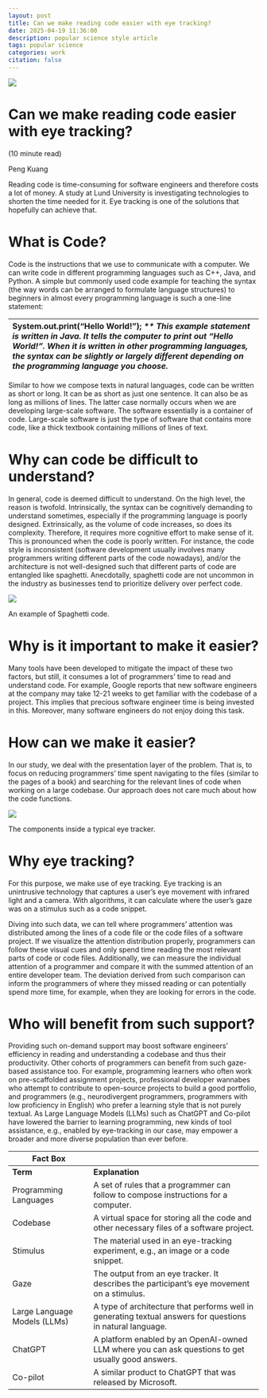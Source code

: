 ```yaml
---
layout: post
title: Can we make reading code easier with eye tracking?
date: 2025-04-19 11:36:00
description: popular science style article
tags: popular science
categories: work
citation: false
---
```


![](https://web-api.textin.com/ocr_image/external/bb3c5c944b1aa20d.jpg)

# Can we make reading code easier with eye tracking?

(10 minute read)

Peng Kuang

Reading code is time-consuming for software engineers and therefore costs a lot of money. A study at Lund University is investigating technologies to shorten the time needed for it. Eye tracking is one of the solutions that hopefully can achieve that.

# What is Code?

Code is the instructions that we use to communicate with a computer. We can write code in different programming languages such as C++, Java, and Python. A simple but commonly used code example for teaching the syntax (the way words can be arranged to formulate language structures) to beginners in almost every programming language is such a one-line statement:

| System.out.print(“Hello World\!”); _\*\* This example statement is written in Java. It tells the computer to print out “Hello World\!”. When it is written in other programming languages, the syntax can be slightly or largely different depending on the programming language you choose._ |
| :-------------------------------------------------------------------------------------------------------------------------------------------------------------------------------------------------------------------------------------------------------------------------------------------- |

Similar to how we compose texts in natural languages, code can be written as short or long. It can be as short as just one sentence. It can also be as long as millions of lines. The latter case normally occurs when we are developing large-scale software. The software essentially is a container of code. Large-scale software is just the type of software that contains more code, like a thick textbook containing millions of lines of text.

# Why can code be difficult to understand?

In general, code is deemed difficult to understand. On the high level, the reason is twofold. Intrinsically, the syntax can be cognitively demanding to understand sometimes, especially if the programming language is poorly designed. Extrinsically, as the volume of code increases, so does its complexity. Therefore, it requires more cognitive effort to make sense of it. This is pronounced when the code is poorly written. For instance, the code style is inconsistent (software development usually involves many programmers writing different parts of the code nowadays), and/or the architecture is not well-designed such that different parts of code are entangled like spaghetti. Anecdotally, spaghetti code are not uncommon in the industry as businesses tend to prioritize delivery over perfect code.

![](https://web-api.textin.com/ocr_image/external/ef408b58cda90ef3.jpg)

An example of Spaghetti code.

# Why is it important to make it easier?

Many tools have been developed to mitigate the impact of these two factors, but still, it consumes a lot of programmers’ time to read and understand code. For example, Google reports that new software engineers at the company may take 12-21 weeks to get familiar with the codebase of a project. This implies that precious software engineer time is being invested in this. Moreover, many software engineers do not enjoy doing this task.

# How can we make it easier?

In our study, we deal with the presentation layer of the problem. That is, to focus on reducing programmers’ time spent navigating to the files (similar to the pages of a book) and searching for the relevant lines of code when working on a large codebase. Our approach does not care much about how the code functions.

![](https://web-api.textin.com/ocr_image/external/04c2a6cbd2c6e41c.jpg)

The components inside a typical eye tracker.

# Why eye tracking?

For this purpose, we make use of eye tracking. Eye tracking is an unintrusive technology that captures a user’s eye movement with infrared light and a camera. With algorithms, it can calculate where the user’s gaze was on a stimulus such as a code snippet.

Diving into such data, we can tell where programmers’ attention was distributed among the lines of a code file or the code files of a software project. If we visualize the attention distribution properly, programmers can follow these visual cues and only spend time reading the most relevant parts of code or code files. Additionally, we can measure the individual attention of a programmer and compare it with the summed attention of an entire developer team. The deviation derived from such comparison can inform the programmers of where they missed reading or can potentially spend more time, for example, when they are looking for errors in the code.

# Who will benefit from such support?

Providing such on-demand support may boost software engineers’ efficiency in reading and understanding a codebase and thus their productivity. Other cohorts of programmers can benefit from such gaze-based assistance too. For example, programming learners who often work on pre-scaffolded assignment projects, professional developer wannabes who attempt to contribute to open-source projects to build a good portfolio, and programmers (e.g., neurodivergent programmers, programmers with low proficiency in English) who prefer a learning style that is not purely textual. As Large Language Models (LLMs) such as ChatGPT and Co-pilot have lowered the barrier to learning programming, new kinds of tool assistance, e.g., enabled by eye-tracking in our case, may empower a broader and more diverse population than ever before.

| Fact Box                     |                                                                                                            |
| ---------------------------- | :--------------------------------------------------------------------------------------------------------- |
| **Term**                     | **Explanation**                                                                                            |
| Programming Languages        | A set of rules that a programmer can follow to compose instructions for a computer.                        |
| Codebase                     | A virtual space for storing all the code and other necessary files of a software project.                  |
| Stimulus                     | The material used in an eye-tracking experiment, e.g., an image or a code snippet.                         |
| Gaze                         | The output from an eye tracker. It describes the participant’s eye movement on a stimulus.                 |
| Large Language Models (LLMs) | A type of architecture that performs well in generating textual answers for questions in natural language. |
| ChatGPT                      | A platform enabled by an OpenAI-owned LLM where you can ask questions to get usually good answers.         |
| Co-pilot                     | A similar product to ChatGPT that was released by Microsoft.                                               |
